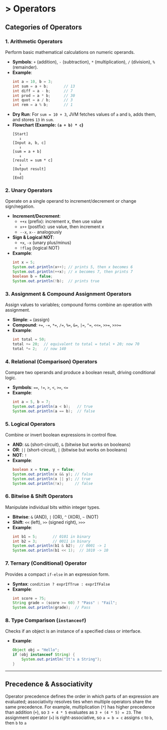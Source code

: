 # > Operators

## Categories of Operators

### 1. Arithmetic Operators  
Perform basic mathematical calculations on numeric operands. 
- **Symbols**: `+` (addition), `-` (subtraction), `*` (multiplication), `/` (division), `%` (remainder).  
- **Example**:  
  ```java
  int a = 10, b = 3;
  int sum = a + b;       // 13
  int diff = a - b;      // 7
  int prod = a * b;      // 30
  int quot = a / b;      // 3
  int rem = a % b;       // 1

- **Dry Run**: For `sum = 10 + 3`, JVM fetches values of `a` and `b`, adds them, and stores `13` in `sum`.  
- **Flowchart (Example: `(a + b) * c`)**  
  ```
  [Start]
     ↓
  [Input a, b, c]
     ↓
  [sum = a + b]
     ↓
  [result = sum * c]
     ↓
  [Output result]
     ↓
  [End]
  ```

### 2. Unary Operators  
Operate on a single operand to increment/decrement or change sign/negation. 
- **Increment/Decrement**:  
  - `++x` (prefix): increment x, then use value  
  - `x++` (postfix): use value, then increment x  
  - `--x`, `x--` analogously 
- **Sign & Logical NOT**:  
  - `+x`, `-x` (unary plus/minus)  
  - `!flag` (logical NOT)  
- **Example**:  
  ```java
  int x = 5;
  System.out.println(x++); // prints 5, then x becomes 6
  System.out.println(++x); // x becomes 7, then prints 7
  boolean b = false;
  System.out.println(!b);  // prints true
  ```

### 3. Assignment & Compound Assignment Operators  
Assign values to variables; compound forms combine an operation with assignment.  
- **Simple**: `=` (assign)  
- **Compound**: `+=`, `-=`, `*=`, `/=`, `%=`, `&=`, `|=`, `^=`, `<<=`, `>>=`, `>>>=`
- **Example**:  
  ```java
  int total = 50;
  total += 20;  // equivalent to total = total + 20; now 70
  total *= 2;   // now 140
  ```

### 4. Relational (Comparison) Operators  
Compare two operands and produce a boolean result, driving conditional logic.
- **Symbols**: `==`, `!=`, `>`, `<`, `>=`, `<=`  
- **Example**:  
  ```java
  int a = 5, b = 7;
  System.out.println(a < b);   // true
  System.out.println(a == b);  // false
  ```

### 5. Logical Operators  
Combine or invert boolean expressions in control flow.
- **AND**: `&&` (short-circuit), `&` (bitwise but works on booleans)  
- **OR**: `||` (short-circuit), `|` (bitwise but works on booleans)  
- **NOT**: `!`  
- **Example**:  
  ```java
  boolean x = true, y = false;
  System.out.println(x && y); // false
  System.out.println(x || y); // true
  System.out.println(!x);     // false
  ```

### 6. Bitwise & Shift Operators  
Manipulate individual bits within integer types.
- **Bitwise**: `&` (AND), `|` (OR), `^` (XOR), `~` (NOT)  
- **Shift**: `<<` (left), `>>` (signed right), `>>>`   
- **Example**:  
  ```java
  int b1 = 5;       // 0101 in binary
  int b2 = 3;       // 0011 in binary
  System.out.println(b1 & b2);  // 0001 -> 1
  System.out.println(b1 << 1);  // 1010 -> 10
  ```

### 7. Ternary (Conditional) Operator  
Provides a compact `if-else` in an expression form. 
- **Syntax**: `condition ? exprIfTrue : exprIfFalse` 
- **Example**:  
  ```java
  int score = 75;
  String grade = (score >= 60) ? "Pass" : "Fail";
  System.out.println(grade);  // Pass
  ```

### 8. Type Comparison (`instanceof`)  
Checks if an object is an instance of a specified class or interface.
- **Example**:  
  ```java
  Object obj = "Hello";
  if (obj instanceof String) {
      System.out.println("It's a String");
  }
  ```

---

## Precedence & Associativity

Operator precedence defines the order in which parts of an expression are evaluated; associativity resolves ties when multiple operators share the same precedence. For example, multiplication (`*`) has higher precedence than addition (`+`), so `3 + 4 * 5` evaluates as `3 + (4 * 5) = 23`. The assignment operator (`=`) is right-associative, so `a = b = c` assigns `c` to `b`, then `b` to `a`
